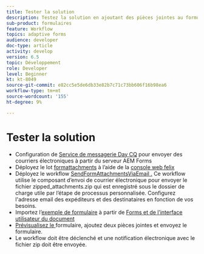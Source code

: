```yaml
---
title: Tester la solution
description: Testez la solution en ajoutant des pièces jointes au formulaire et en déclenchant le workflow d’envoi de l’email.
sub-product: formulaires
feature: Workflow
topics: adaptive forms
audience: developer
doc-type: article
activity: develop
version: 6.5
topic: Développement
role: Developer
level: Beginner
kt: kt-8049
source-git-commit: e82cc5e5de6db33e82b7c71c73bb606f16b98ea6
workflow-type: tm+mt
source-wordcount: '155'
ht-degree: 9%

---
```



# Tester la solution


* Configuration de [Service de messagerie Day CQ](https://experienceleague.adobe.com/docs/experience-manager-65/administering/operations/notification.html?lang=en#configuring-the-mail-service) pour envoyer des courriers électroniques à partir du serveur AEM Forms
* Déployez le lot [formattachments](assets/formattachments.formattachments.core-1.0-SNAPSHOT.jar) à l’aide de la [console web felix](http://localhost:4502/system/console/bundles)
* Déployez le workflow [SendFormAttachmentsViaEmail .](assets/zipped-form-attachments-model.zip) Ce workflow utilise le composant d’envoi de courrier électronique pour envoyer le fichier zipped_attachments.zip qui est enregistré sous le dossier de charge utile par l’étape de processus personnalisée. Configurez l&#39;adresse email des expéditeurs et des destinataires en fonction de vos besoins.
* Importez l’[exemple de formulaire](assets/zip-form-attachments-form.zip) à partir de [Forms et de l’interface utilisateur du document](http://localhost:4502/aem/forms.html/content/dam/formsanddocuments)
* [Prévisualisez le ](http://localhost:4502/content/dam/formsanddocuments/zippformattachments/jcr:content?wcmmode=disabled) formulaire, ajoutez deux pièces jointes et envoyez le formulaire.
* Le workflow doit être déclenché et une notification électronique avec le fichier zip doit être envoyée.

